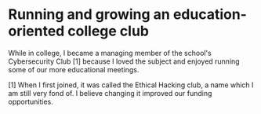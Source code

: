 # Running and growing an education-oriented college club

While in college, I became a managing member of the school's Cybersecurity Club [1]
because I loved the subject and enjoyed running some of our more educational meetings.

[1] When I first joined, it was called the Ethical Hacking club, a name which I am
still very fond of. I believe changing it improved our funding opportunities.
